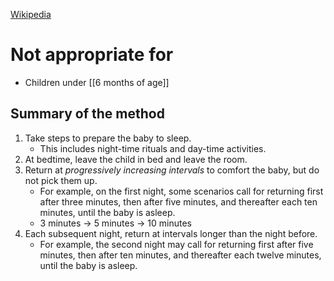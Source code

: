 [Wikipedia](https://en.wikipedia.org/wiki/Ferber_method)

# Not appropriate for
- Children under [[6 months of age]]

## Summary of the method
1. Take steps to prepare the baby to sleep.
	- This includes night-time rituals and day-time activities.
2. At bedtime, leave the child in bed and leave the room.
3. Return at *progressively increasing intervals* to comfort the baby, but do not pick them up.
	- For example, on the first night, some scenarios call for returning first after three minutes, then after five minutes, and thereafter each ten minutes, until the baby is asleep.
	- 3 minutes $\rightarrow$ 5 minutes $\rightarrow$ 10 minutes
4. Each subsequent night, return at intervals longer than the night before.
	- For example, the second night may call for returning first after five minutes, then after ten minutes, and thereafter each twelve minutes, until the baby is asleep.